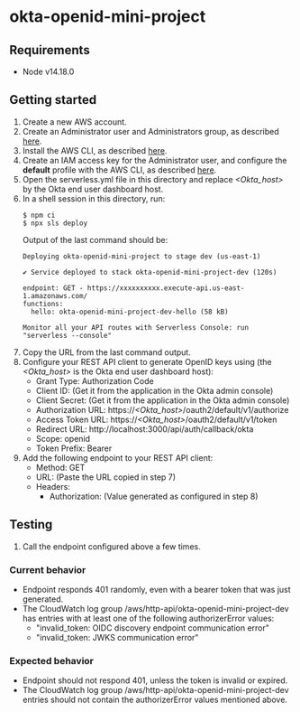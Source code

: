 # okta-openid-mini-project

## Requirements
* Node v14.18.0

## Getting started
1. Create a new AWS account.
2. Create an Administrator user and Administrators group, as described
   [here](https://docs.aws.amazon.com/IAM/latest/UserGuide/getting-started_create-admin-group.html).
3. Install the AWS CLI, as described
   [here](https://docs.aws.amazon.com/cli/latest/userguide/getting-started-install.html).
4. Create an IAM access key for the Administrator user, and configure the **default** profile with the AWS CLI, as
   described [here](https://docs.aws.amazon.com/cli/latest/userguide/cli-configure-quickstart.html#cli-configure-quickstart-creds).
5. Open the serverless.yml file in this directory and replace *<Okta_host>* by the Okta end user dashboard host.
6. In a shell session in this directory, run:
   ```shell
   $ npm ci
   $ npx sls deploy
   ```
   Output of the last command should be:
   ```
   Deploying okta-openid-mini-project to stage dev (us-east-1)

   ✔ Service deployed to stack okta-openid-mini-project-dev (120s)

   endpoint: GET - https://xxxxxxxxxx.execute-api.us-east-1.amazonaws.com/
   functions:
     hello: okta-openid-mini-project-dev-hello (58 kB)

   Monitor all your API routes with Serverless Console: run "serverless --console"
   ```
7. Copy the URL from the last command output.
8. Configure your REST API client to generate OpenID keys using (the *<Okta_host>* is the Okta end user dashboard host):
   * Grant Type: Authorization Code
   * Client ID: (Get it from the application in the Okta admin console)
   * Client Secret: (Get it from the application in the Okta admin console)
   * Authorization URL: https://*<Okta_host>*/oauth2/default/v1/authorize
   * Access Token URL: https://*<Okta_host>*/oauth2/default/v1/token
   * Redirect URL: http://localhost:3000/api/auth/callback/okta
   * Scope: openid
   * Token Prefix: Bearer
9. Add the following endpoint to your REST API client:
   * Method: GET
   * URL: (Paste the URL copied in step 7)
   * Headers:
     * Authorization: (Value generated as configured in step 8)

## Testing
1. Call the endpoint configured above a few times.

### Current behavior
* Endpoint responds 401 randomly, even with a bearer token that was just generated.
* The CloudWatch log group /aws/http-api/okta-openid-mini-project-dev has entries with at least one of the following
  authorizerError values:
  * "invalid_token: OIDC discovery endpoint communication error"
  * "invalid_token: JWKS communication error"

### Expected behavior
* Endpoint should not respond 401, unless the token is invalid or expired.
* The CloudWatch log group /aws/http-api/okta-openid-mini-project-dev entries should not contain the authorizerError
  values mentioned above.
